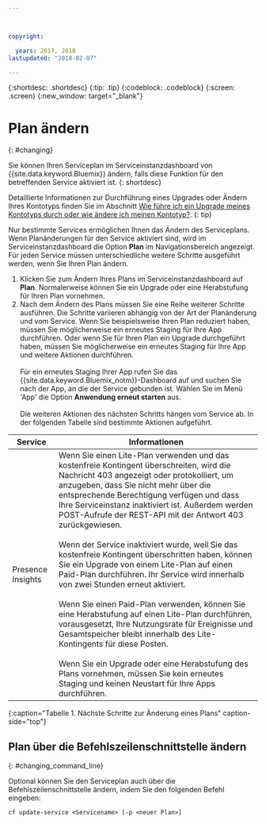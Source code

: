 ```yaml
---



copyright:

  years: 2017, 2018
lastupdated: "2018-02-07"

---
```


{:shortdesc: .shortdesc}
{:tip: .tip}
{:codeblock: .codeblock}
{:screen: .screen}
{:new_window: target="_blank"}

# Plan ändern
{: #changing}

Sie können Ihren Serviceplan im Serviceinstanzdashboard von {{site.data.keyword.Bluemix}} ändern, falls diese Funktion für den betreffenden Service aktiviert ist.
{: shortdesc}

Detaillierte Informationen zur Durchführung eines Upgrades oder Ändern Ihres Kontotyps finden Sie im Abschnitt [Wie führe ich ein Upgrade meines Kontotyps durch oder wie ändere ich meinen Kontotyp?](/docs/account/account_faq.html#changeacct).
{: tip}

Nur bestimmte Services ermöglichen Ihnen das Ändern des Serviceplans. Wenn Planänderungen für den Service aktiviert sind, wird im Serviceinstanzdashboard die Option **Plan** im Navigationsbereich angezeigt. Für jeden Service müssen unterschiedliche weitere Schritte ausgeführt werden, wenn Sie Ihren Plan ändern.

1. Klicken Sie zum Ändern Ihres Plans im Serviceinstanzdashboard auf **Plan**. Normalerweise können Sie ein Upgrade oder eine Herabstufung für Ihren Plan vornehmen.
2. Nach dem Ändern des Plans müssen Sie eine Reihe weiterer Schritte ausführen. Die Schritte variieren abhängig von der Art der Planänderung und vom Service. Wenn Sie beispielsweise Ihren Plan reduziert haben, müssen Sie möglicherweise ein erneutes Staging für Ihre App durchführen. Oder wenn Sie für Ihren Plan ein Upgrade durchgeführt haben, müssen Sie möglicherweise ein erneutes Staging für Ihre App und weitere Aktionen durchführen.<br/><br/>Für ein erneutes Staging Ihrer App rufen Sie das {{site.data.keyword.Bluemix_notm}}-Dashboard auf und suchen Sie nach der App, an die der Service gebunden ist. Wählen Sie im Menü 'App' die Option **Anwendung erneut starten** aus.<br/><br/>Die weiteren Aktionen des nächsten Schritts hängen vom Service ab. In der folgenden Tabelle sind bestimmte Aktionen aufgeführt.

|Service |	Informationen|
|--------|-------------|
|Presence Insights 	|Wenn Sie einen Lite-Plan verwenden und das kostenfreie Kontingent überschreiten, wird die Nachricht 403 angezeigt oder protokolliert, um anzugeben, dass Sie nicht mehr über die entsprechende Berechtigung verfügen und dass Ihre Serviceinstanz inaktiviert ist. Außerdem werden POST-Aufrufe der REST-API mit der Antwort 403 zurückgewiesen.<br/><br/>Wenn der Service inaktiviert wurde, weil Sie das kostenfreie Kontingent überschritten haben, können Sie ein Upgrade von einem Lite-Plan auf einen Paid-Plan durchführen. Ihr Service wird innerhalb von zwei Stunden erneut aktiviert.<br/><br/>Wenn Sie einen Paid-Plan verwenden, können Sie eine Herabstufung auf einen Lite-Plan durchführen, vorausgesetzt, Ihre Nutzungsrate für Ereignisse und Gesamtspeicher bleibt innerhalb des Lite-Kontingents für diese Posten.<br/><br/>Wenn Sie ein Upgrade oder eine Herabstufung des Plans vornehmen, müssen Sie kein erneutes Staging und keinen Neustart für Ihre Apps durchführen.|
{:caption="Tabelle 1. Nächste Schritte zur Änderung eines Plans" caption-side="top"}

## Plan über die Befehlszeilenschnittstelle ändern
{: #changing_command_line}

Optional können Sie den Serviceplan auch über die Befehlszeilenschnittstelle ändern, indem Sie den folgenden Befehl eingeben:
```
cf update-service <Servicename> [-p <neuer Plan>]
```
